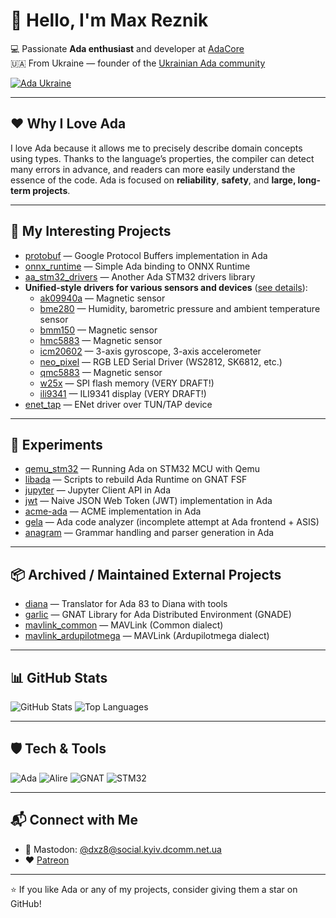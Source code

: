 # 👋 Hello, I'm Max Reznik

💻 Passionate **Ada enthusiast** and developer at [AdaCore](https://www.adacore.com)  
🇺🇦 From Ukraine — founder of the [Ukrainian Ada community](https://ada-ukraine.github.io/)


[![Ada Ukraine](https://img.shields.io/badge//%20Ukraine-%F0%9F%87%BA%F0%9F%87%A6-lightgrey?logo=ada&logoSize=auto&style=flat)](https://ada-ukraine.github.io/)

---

## ❤️ Why I Love Ada

I love Ada because it allows me to precisely describe domain concepts using types.
Thanks to the language’s properties, the compiler can detect many errors in advance,
and readers can more easily understand the essence of the code.
Ada is focused on **reliability**, **safety**, and **large, long-term projects**.

---

## 🚀 My Interesting Projects

- [protobuf](https://github.com/reznikmm/protobuf) — Google Protocol Buffers implementation in Ada
- [onnx_runtime](https://github.com/reznikmm/onnx_runtime) — Simple Ada binding to ONNX Runtime
- [aa_stm32_drivers](https://github.com/reznikmm/aa_stm32_drivers) — Another Ada STM32 drivers library
- **Unified-style drivers for various sensors and devices** ([see details](drivers.md)):
  - [ak09940a](https://github.com/reznikmm/ak09940a) — Magnetic sensor
  - [bme280](https://github.com/reznikmm/bme280) — Humidity, barometric pressure and ambient temperature sensor
  - [bmm150](https://github.com/reznikmm/bmm150) — Magnetic sensor
  - [hmc5883](https://github.com/reznikmm/hmc5883) — Magnetic sensor
  - [icm20602](https://github.com/reznikmm/icm20602) — 3-axis gyroscope, 3-axis accelerometer
  - [neo_pixel](https://github.com/reznikmm/neo_pixel) — RGB LED Serial Driver (WS2812, SK6812, etc.)
  - [qmc5883](https://github.com/reznikmm/qmc5883) — Magnetic sensor
  - [w25x](https://github.com/reznikmm/w25x) — SPI flash memory (VERY DRAFT!)
  - [ili9341](https://github.com/reznikmm/ili9341) — ILI9341 display (VERY DRAFT!)
- [enet_tap](https://github.com/reznikmm/enet_tap) — ENet driver over TUN/TAP device

---

## 🧪 Experiments

- [qemu_stm32](https://github.com/reznikmm/qemu_stm32) — Running Ada on STM32 MCU with Qemu
- [libada](https://github.com/reznikmm/libada) — Scripts to rebuild Ada Runtime on GNAT FSF
- [jupyter](https://github.com/reznikmm/jupyter) — Jupyter Client API in Ada
- [jwt](https://github.com/reznikmm/jwt) — Naive JSON Web Token (JWT) implementation in Ada
- [acme-ada](https://github.com/reznikmm/acme-ada) — ACME implementation in Ada
- [gela](https://github.com/reznikmm/gela) — Ada code analyzer (incomplete attempt at Ada frontend + ASIS)
- [anagram](https://github.com/reznikmm/anagram) — Grammar handling and parser generation in Ada

---

## 📦 Archived / Maintained External Projects

- [diana](https://github.com/reznikmm/diana) — Translator for Ada 83 to Diana with tools
- [garlic](https://github.com/reznikmm/garlic) — GNAT Library for Ada Distributed Environment (GNADE)
- [mavlink_common](https://github.com/reznikmm/mavlink_common) — MAVLink (Common dialect)
- [mavlink_ardupilotmega](https://github.com/reznikmm/mavlink_ardupilotmega) — MAVLink (Ardupilotmega dialect)

---

## 📊 GitHub Stats

![GitHub Stats](https://github-readme-stats.vercel.app/api?username=reznikmm&show_icons=true&theme=tokyonight)
![Top Languages](https://github-readme-stats.vercel.app/api/top-langs/?username=reznikmm&layout=compact&theme=tokyonight)

---

## 🛡 Tech & Tools

![Ada](https://img.shields.io/badge/❤-003366?style=for-the-badge&logo=ada&logoSize=auto&logoColor=white)
![Alire](https://img.shields.io/badge/Alire-FF6F00?style=for-the-badge&logoColor=white)
![GNAT](https://img.shields.io/badge/GNAT-FF6F00?style=for-the-badge&logoColor=white)
![STM32](https://img.shields.io/badge/STM32-03234B?style=for-the-badge&logo=stmicroelectronics&logoColor=white)

---

## 📬 Connect with Me

- 🐘 Mastodon: [@dxz8@social.kyiv.dcomm.net.ua](https://social.kyiv.dcomm.net.ua/@dxz8)
- ❤️ [Patreon](https://www.patreon.com/ada_re)

---

⭐ If you like Ada or any of my projects, consider giving them a star on GitHub!
